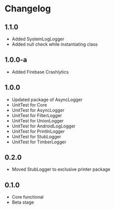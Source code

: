 Changelog
=========
1.1.0
-----
- Added SystemLogLogger
- Added null check while instantiating class

1.0.0-a
-----
- Added Firebase Crashlytics

1.0.0
-----
- Updated package of AsyncLogger
- UnitTest for Core
- UnitTest for AsyncLogger
- UnitTest for FilterLogger
- UnitTest for UnionLogger
- UnitTest for AndroidLogLogger
- UnitTest for PrintlnLogger
- UnitTest for StubLogger
- UnitTest for TimberLogger

0.2.0
-----
- Moved StubLogger to exclusive printer package

0.1.0
-----
- Core functional
- Beta stage